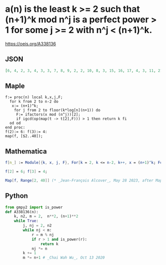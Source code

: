 # a\(n\) is the least k \>\= 2 such that \(n\+1\)^k mod n^j is a perfect power \> 1 for some j \>\= 2 with n^j < \(n\+1\)^k\.
https://oeis.org/A338136
## JSON
```JSON
[6, 4, 2, 3, 4, 3, 3, 7, 8, 9, 2, 2, 10, 8, 3, 15, 16, 17, 4, 3, 11, 21, 2, 23, 20, 25, 6, 27, 4, 4, 7, 3, 32, 24, 4, 27, 9, 5, 2, 39, 4, 5, 10, 8, 44, 45, 6, 47, 48, 5, 12, 51, 52, 8, 3, 6, 56]
```
## Maple
```Maple
f:= proc(n) local k,x,j,F;
  for k from 2 to n-2 do
   x:= (n+1)^k;
    for j from 2 to floor(k*log[n](n+1)) do
     F:= ifactors(x mod (n^j))[2];
     if igcd(op(map(t -> t[2],F))) > 1 then return k fi
  od od
end proc:
f(2):= 6: f(3):= 4:
map(f, [$2..40]);
```
## Mathematica
```Mathematica
f[n_] := Module[{k, x, j, F}, For[k = 2, k <= n-2, k++, x = (n+1)^k; For[j = 2, j <= Floor[k*Log[n, n+1]], j++, F = FactorInteger[Mod[x, n^j]]; If[GCD@@F[[All, 2]] > 1, Return[k] ]]]];
```
```Mathematica
f[2] = 6; f[3] = 4;
```
```Mathematica
Map[f, Range[2, 40]] (* _Jean-François Alcover_, May 28 2023, after Maple program *)
```
## Python
```Python
from gmpy2 import is_power
def A338136(n):
    k, n2, m = 2,  n**2, (n+1)**2
    while True:
        j, nj = 2, n2
        while nj < m:
            r = m % nj
            if r > 1 and is_power(r):
                return k
            nj *= n
        k += 1
        m *= n+1 # _Chai Wah Wu_, Oct 13 2020
```
